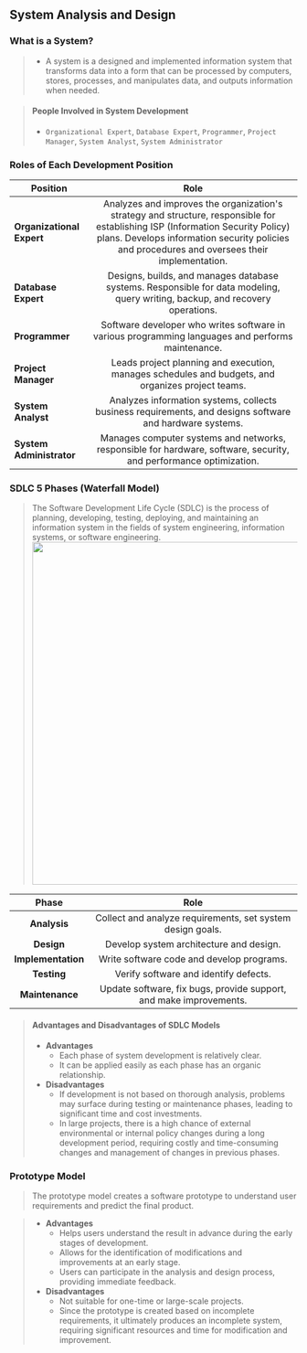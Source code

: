 ## System Analysis and Design

### What is a System?
> - A system is a designed and implemented information system that transforms data into a form that can be processed by computers, stores, processes, and manipulates data, and outputs information when needed.

> #### People Involved in System Development
>
> - `Organizational Expert`, `Database Expert`, `Programmer`, `Project Manager`, `System Analyst`, `System Administrator`

### Roles of Each Development Position

| Position | Role |
| ------------- |:-------------:|
| **Organizational Expert** | Analyzes and improves the organization's strategy and structure, responsible for establishing ISP (Information Security Policy) plans. Develops information security policies and procedures and oversees their implementation. |
| **Database Expert** | Designs, builds, and manages database systems. Responsible for data modeling, query writing, backup, and recovery operations. |
| **Programmer** | Software developer who writes software in various programming languages and performs maintenance. |
| **Project Manager** | Leads project planning and execution, manages schedules and budgets, and organizes project teams. |
| **System Analyst** | Analyzes information systems, collects business requirements, and designs software and hardware systems. |
| **System Administrator** | Manages computer systems and networks, responsible for hardware, software, security, and performance optimization. |

### SDLC 5 Phases (Waterfall Model)
> The Software Development Life Cycle (SDLC) is the process of planning, developing, testing, deploying, and maintaining an information system in the fields of system engineering, information systems, or software engineering.
><img width="600" src ="https://raygun.com/blog/images/the-software-development-lifecycle/Waterfall_model.jpg"/>   

| Phase | Role |
|:--------:|:-------------------:|
| **Analysis** | Collect and analyze requirements, set system design goals. |
| **Design** | Develop system architecture and design. |
| **Implementation** | Write software code and develop programs. |
| **Testing** | Verify software and identify defects. |
| **Maintenance** | Update software, fix bugs, provide support, and make improvements. |

>#### Advantages and Disadvantages of SDLC Models
> - **Advantages**
>   + Each phase of system development is relatively clear.
>   + It can be applied easily as each phase has an organic relationship.
> - **Disadvantages**
>   + If development is not based on thorough analysis, problems may surface during testing or maintenance phases, leading to significant time and cost investments.
>   + In large projects, there is a high chance of external environmental or internal policy changes during a long development period, requiring costly and time-consuming changes and management of changes in previous phases.

### Prototype Model
> The prototype model creates a software prototype to understand user requirements and predict the final product.

> - **Advantages**
>   + Helps users understand the result in advance during the early stages of development.
>   + Allows for the identification of modifications and improvements at an early stage.
>   + Users can participate in the analysis and design process, providing immediate feedback.
> - **Disadvantages**
>   + Not suitable for one-time or large-scale projects.
>   + Since the prototype is created based on incomplete requirements, it ultimately produces an incomplete system, requiring significant resources and time for modification and improvement.
